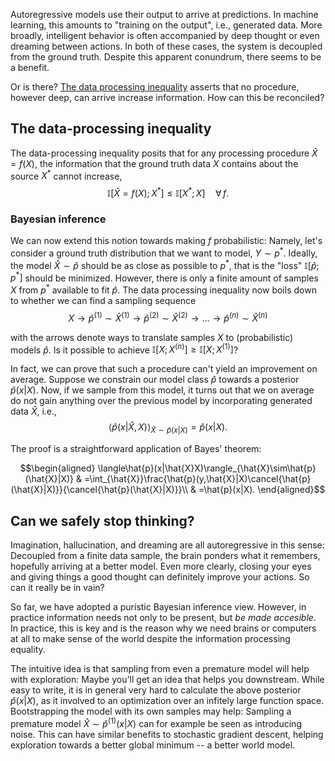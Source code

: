 Autoregressive models use their output to arrive at predictions. In machine learning, this amounts to "training on the output", i.e., generated data. More broadly, intelligent behavior is often accompanied by deep thought or even dreaming between actions. In both of these cases, the system is decoupled from the ground truth. Despite this apparent conundrum, there seems to be a benefit.

Or is there? [The data processing inequality](https://en.wikipedia.org/wiki/Data_processing_inequality) asserts that no procedure, however deep, can arrive increase information. How can this be reconciled?

## The data-processing inequality

The data-processing inequality posits that for any processing procedure $\hat{X}=f(X)$, the information that the ground truth data $X$ contains about the source $X^{\ast}$ cannot increase, $$\mathbb{I}\left[\hat{X}=f(X);X^{\ast}\right]\leq\mathbb{I}\left[X^{\ast};X\right]\quad\forall\,f.$$

### Bayesian inference

We can now extend this notion towards making $f$ probabilistic: Namely, let's consider a ground truth distribution that we want to model, $Y\sim p^{\ast}$. Ideally, the model $\hat{X}\sim\hat{p}$ should be as close as possible to $p^{\ast}$, that is the "loss" $\mathbb{I}\left[\hat{p};p^{\ast}\right]$ should be minimized. However, there is only a finite amount of samples $X$ from $p^{\ast}$ available to fit $\hat{p}.$ The data processing inequality now boils down to whether we can find a sampling sequence $$X\rightarrow\hat{p}^{(1)}\sim\hat{X}^{(1)}\rightarrow\hat{p}^{(2)}\sim\hat{X}^{(2)}\rightarrow\ldots\rightarrow\hat{p}^{(n)}\sim\hat{X}^{(n)}$$

with the arrows denote ways to translate samples $X$ to (probabilistic) models $\hat{p}$. Is it possible to achieve $\mathbb{I}\left[X;X^{(n)}\right]\geq\mathbb{I}\left[X;X^{(1)}\right]$?

In fact, we can prove that such a procedure can't yield an improvement on average. Suppose we constrain our model class $\hat{p}$ towards a posterior $\hat{p}(x|X)$. Now, if we sample from this model, it turns out that we on average do not gain anything over the previous model by incorporating generated data $\hat{X}$, i.e., $$\langle\hat{p}(x|\hat{X},X)\rangle_{\hat{X}\sim\hat{p}(x|X)}=\hat{p}(x|X).$$

The proof is a straightforward application of Bayes' theorem:

$$\begin{aligned}
\langle\hat{p}(x|\hat{X}X)\rangle_{\hat{X}\sim\hat{p}(\hat{X}|X)} & =\int_{\hat{X}}\frac{\hat{p}(y,\hat{X}|X)\cancel{\hat{p}(\hat{X}|X)}}{\cancel{\hat{p}(\hat{X}|X)}}\\
 & =\hat{p}(x|X).
\end{aligned}$$

## Can we safely stop thinking?

Imagination, hallucination, and dreaming are all autoregressive in this sense: Decoupled from a finite data sample, the brain ponders what it remembers, hopefully arriving at a better model. Even more clearly, closing your eyes and giving things a good thought can definitely improve your actions. So can it really be in vain?

So far, we have adopted a puristic Bayesian inference view. However, in practice information needs not only to be present, but *be made accesible*. In practice, this is key and is the reason why we need brains or computers at all to make sense of the world despite the information processing equality.

The intuitive idea is that sampling from even a premature model will help with exploration: Maybe you'll get an idea that helps you downstream. While easy to write, it is in general very hard to calculate the above posterior $\hat{p}(x|X)$, as it involved to an optimization over an infitely large function space. Bootstrapping the model with its own samples may help: Sampling a premature model $\hat{X}\sim\hat{p}^{(1)}(x|X)$ can for example be seen as introducing noise. This can have similar benefits to stochastic gradient descent, helping exploration towards a better global minimum -- a better world model.
